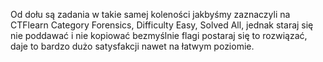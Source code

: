 Od dołu są zadania w takie samej koleności jakbyśmy zaznaczyli na CTFlearn Category Forensics, Difficulty Easy, Solved All, jednak staraj się nie poddawać i nie kopiować bezmyślnie flagi postaraj się to rozwiązać, daje to bardzo dużo satysfakcji nawet na łatwym poziomie.
